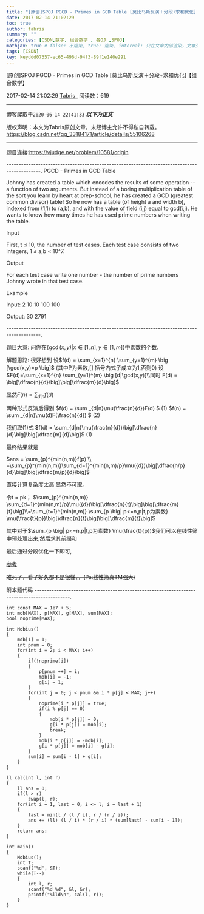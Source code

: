 ```yaml
---
title: "[原创]SPOJ PGCD - Primes in GCD Table [莫比乌斯反演＋分段+求和优化]【组合数学】"
date: 2017-02-14 21:02:29
toc: true
author: tabris
summary: ""
categories: [CSDN,数学, 组合数学 , 各OJ ,SPOJ]
mathjax: true # false: 不渲染, true: 渲染, internal: 只在文章内部渲染，文章列表中不渲染
tags: [CSDN]
key: keyddd07357-ec65-496d-94f3-89f1e140e291
---
```


[原创]SPOJ PGCD - Primes in GCD Table [莫比乌斯反演＋分段+求和优化]【组合数学】

2017-02-14 21:02:29  [Tabris_](https://me.csdn.net/qq_33184171) 阅读数：619

---

博客爬取于`2020-06-14 22:41:33`
***以下为正文***

版权声明：本文为Tabris原创文章，未经博主允许不得私自转载。
https://blog.csdn.net/qq_33184171/article/details/55106268

<!-- more -->

---

题目连接:https://vjudge.net/problem/10581/origin

--------------------------------------------------------------------------------------------.
PGCD - Primes in GCD Table

Johnny has created a table which encodes the results of some operation -- a function of two arguments. But instead of a boring multiplication table of the sort you learn by heart at prep-school, he has created a GCD (greatest common divisor) table! So he now has a table (of height a and width b), indexed from (1,1) to (a,b), and with the value of field (i,j) equal to gcd(i,j). He wants to know how many times he has used prime numbers when writing the table.

Input

First, t ≤ 10, the number of test cases. Each test case consists of two integers, 1 ≤ a,b < 10^7.

Output

For each test case write one number - the number of prime numbers Johnny wrote in that test case.

Example

Input:
2
10 10
100 100

Output:
30
2791

--------------------------------------------------------------------------------------------.

题目大意:
问你在$\{\gcd{(x,y)}\big | x \in [1,n] ,y\in [1,m]\}$中素数的个数.

解题思路:
很好想到
设$f(d) = \sum_{x=1}^{n} \sum_{y=1}^{m} \big [\gcd(x,y)=p \big]$  (其中P为素数,[] 括号内式子成立为1,否则0)
设$F(d)=\sum_{x=1}^{n} \sum_{y=1}^{m} \big [d|\gcd(x,y)]\\同时 F(d) = \big[\dfrac{n}{d}\big]\big[\dfrac{m}{d}\big]$

显然$F(n) = \sum_{d|n}f(d)$

两种形式反演后得到
$f(d) = \sum _{d|n}\mu(\frac{n}{d})F(d)  $ (1)
$f(n) = \sum _{d|n}\mu(d)F(\frac{n}{d})  $ (2)

我们取(1)式
$f(d) = \sum_{d|n}\mu(\frac{n}{d})\big[\dfrac{n}{d}\big]\big[\dfrac{m}{d}\big]$ (1)

最终结果就是

$ans = \sum_{p}^{min(n,m)}f(p)  \\ =\sum_{p}^{min(n,m)}\sum_{d=1}^{min(n,m)/p}\mu({d})\big[\dfrac{n/p}{d}\big]\big[\dfrac{m/p}{d}\big]$

直接计算复杂度太高 显然不可取。

令t = pk；
$\sum_{p}^{min(n,m)} \sum_{d=1}^{min(n,m)/p}\mu({d})\big[\dfrac{n}{t}\big]\big[\dfrac{m}{t}\big]\\=\sum_{t=1}^{min(n,m)} \sum_{p \big| p<=n,p|t,p为素数} \mu(\frac{t}{p})\big[\dfrac{n}{t}\big]\big[\dfrac{m}{t}\big]$


其中对于$\sum_{p \big| p<=n,p|t,p为素数} \mu(\frac{t}{p})$我们可以在线性筛中预处理出来,然后求其前缀和

最后通过分段优化一下即可,

[参考](http://blog.csdn.net/tc_to_top/article/details/47804647)

~~难死了，看了好久都不是很懂、，(Ps:线性筛真TM强大)~~

附本题代码
--------------------------------------------------------------------------------------------.
```
int const MAX = 1e7 + 5;
int mob[MAX], p[MAX], g[MAX], sum[MAX];
bool noprime[MAX];

int Mobius()
{
    mob[1] = 1;
    int pnum = 0;
    for(int i = 2; i < MAX; i++)
    {
        if(!noprime[i])
        {
            p[pnum ++] = i;
            mob[i] = -1;
            g[i] = 1;
        }
        for(int j = 0; j < pnum && i * p[j] < MAX; j++)
        {
            noprime[i * p[j]] = true;
            if(i % p[j] == 0)
            {
                mob[i * p[j]] = 0;
                g[i * p[j]] = mob[i];
                break; 
            }
            mob[i * p[j]] = -mob[i];
            g[i * p[j]] = mob[i] - g[i];
        }
        sum[i] = sum[i - 1] + g[i];
    }
}

ll cal(int l, int r)
{
    ll ans = 0;
    if(l > r)
        swap(l, r);
    for(int i = 1, last = 0; i <= l; i = last + 1)
    {
        last = min(l / (l / i), r / (r / i));
        ans += (ll) (l / i) * (r / i) * (sum[last] - sum[i - 1]);
    }
    return ans;
}

int main()
{
    Mobius();
    int T;
    scanf("%d", &T);
    while(T--)
    {
        int l, r;
        scanf("%d %d", &l, &r);
        printf("%lld\n", cal(l, r));
	}  
}
```
